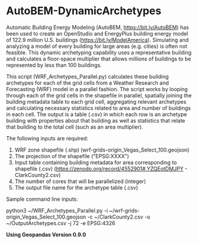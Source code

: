 # AutoBEM-DynamicArchetypes
Automatic Building Energy Modeling (AutoBEM, https://bit.ly/AutoBEM) has been used to create an OpenStudio and EnergyPlus building energy model of 122.9 million U.S. buildings (https://bit.ly/ModelAmerica). Simulating and analyzing a model of every building for large areas (e.g. cities) is often not feasible. This dynamic archetyping capability uses a representative building and calculates a floor-space multiplier that allows millions of buildings to be represented by less than 100 buildings.

This script (WRF_Archetypes_Parallel.py) calculates these building archetypes for each of the grid cells from a Weather Research and Forecasting (WRF) model in a parallel fashion. The script works by looping through each of the grid cells in the shapefile in parallel, spatially joining the building metadata table to each grid cell, aggregating relevant archetypes and calculating necessary statistics related to area and number of buildings in each cell. The output is a table (.csv) in which each row is an archetype building with properties about that building as well as statistics that relate that building to the total cell (such as an area multiplier).

The following inputs are required:

1. WRF zone shapefile (.shp) (wrf-grids-origin_Vegas_Select_100.geojson)
2. The projection of the shapefile ("EPSG:XXXX")
3. Input table containing building metadata for area corresponding to shapefile (.csv) (https://zenodo.org/record/4552901#.YZQEotDMJPY - ClarkCounty2.csv)
4. The number of cores that will be parallelized (integer)
5. The output file name for the archetype table (.csv)

Sample command line inputs:

python3 ~/WRF_Archetypes_Parallel.py -i ~/wrf-grids-origin_Vegas_Select_100.geojson -c ~/ClarkCounty2.csv -o ~/OutputArchetypes.csv -j 72 -e EPSG:4326

**Using Geopandas Version 0.9.0**
